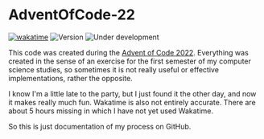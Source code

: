 # AdventOfCode-22

[![wakatime](https://wakatime.com/badge/github/Sc3l3t0n/AdventOfCode-22.svg?style=default)](https://wakatime.com/badge/github/Sc3l3t0n/AdventOfCode-22) ![Version](https://img.shields.io/badge/Version-V0.7-yellow) ![Under development](https://img.shields.io/badge/Under%20development-D08-orange)

This code was created during the [Advent of Code 2022](https://adventofcode.com/2022).
Everything was created in the sense of an exercise for the first semester of my computer science studies, so sometimes it is not really useful or effective implementations, rather the opposite.

I know I'm a little late to the party, but I just found it the other day, and now it makes really much fun.
Wakatime is also not entirely accurate. There are about 5 hours missing in which I have not yet used Wakatime.

So this is just documentation of my process on GitHub.
